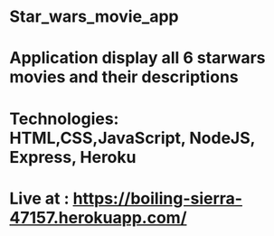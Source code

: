 # Star_wars_movie_app
# Application display all 6 starwars movies and their descriptions
# Technologies: HTML,CSS,JavaScript, NodeJS, Express, Heroku
# Live at : https://boiling-sierra-47157.herokuapp.com/
